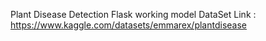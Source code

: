 Plant Disease Detection Flask working model
DataSet Link : https://www.kaggle.com/datasets/emmarex/plantdisease

